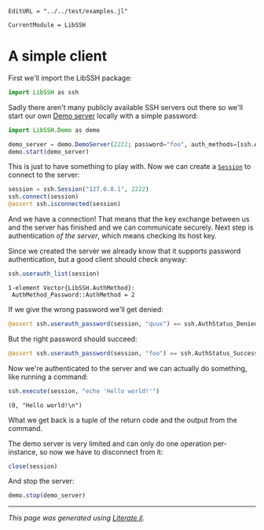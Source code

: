 ```@meta
EditURL = "../../test/examples.jl"
```

```@meta
CurrentModule = LibSSH
```

# A simple client

First we'll import the LibSSH package:

````julia
import LibSSH as ssh
````

Sadly there aren't many publicly available SSH servers out there so we'll
start our own [Demo server](@ref) locally with a simple password:

````julia
import LibSSH.Demo as demo

demo_server = demo.DemoServer(2222; password="foo", auth_methods=[ssh.AuthMethod_Password])
demo.start(demo_server)
````

This is just to have something to play with. Now we can create a
[`Session`](@ref) to connect to the server:

````julia
session = ssh.Session("127.0.0.1", 2222)
ssh.connect(session)
@assert ssh.isconnected(session)
````

And we have a connection! That means that the key exchange between us and the
server has finished and we can communicate securely. Next step is
authentication *of the server*, which means checking its host key.

Since we created the server we already know that it supports password
authentication, but a good client should check anyway:

````julia
ssh.userauth_list(session)
````

````
1-element Vector{LibSSH.AuthMethod}:
 AuthMethod_Password::AuthMethod = 2
````

If we give the wrong password we'll get denied:

````julia
@assert ssh.userauth_password(session, "quux") == ssh.AuthStatus_Denied
````

But the right password should succeed:

````julia
@assert ssh.userauth_password(session, "foo") == ssh.AuthStatus_Success
````

Now we're authenticated to the server and we can actually do something, like
running a command:

````julia
ssh.execute(session, "echo 'Hello world!'")
````

````
(0, "Hello world!\n")
````

What we get back is a tuple of the return code and the output from the
command.

The demo server is very limited and can only do one operation per-instance, so
now we have to disconnect from it:

````julia
close(session)
````

And stop the server:

````julia
demo.stop(demo_server)
````

---

*This page was generated using [Literate.jl](https://github.com/fredrikekre/Literate.jl).*

